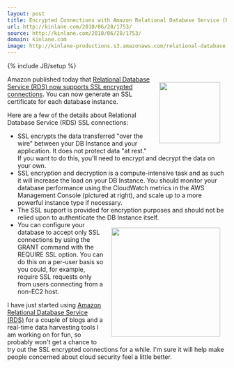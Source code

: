 ```yaml
---
layout: post
title: Encrypted Connections with Amazon Relational Database Service (RDS)
url: http://kinlane.com/2010/06/28/1753/
source: http://kinlane.com/2010/06/28/1753/
domain: kinlane.com
image: http://kinlane-productions.s3.amazonaws.com/relational-database.jpg
---
```

{% include JB/setup %}<p><img class="alignnone" style="padding: 15px;" title="Amazon RDS" src="http://kinlane-productions.s3.amazonaws.com/relational-database.jpg" alt="" width="140" align="right" />Amazon published today that <a href="http://aws.typepad.com/aws/2010/06/amazon-rds-support-for-ssl-connections.html" target="_blank">Relational Database Service (RDS) now supports SSL encrypted connections</a>. You can now generate an SSL certificate for each database instance.<p></p>
Here are a few of the details about Relational Database Service (RDS) SSL connections:
<ul class="mainlist">
	<li>SSL encrypts the data transferred "over the wire" between your DB Instance and your application. It does not protect data "at rest." If you want to do this, you'll need to encrypt and decrypt the data on your own.</li>
	<li> SSL encryption and decryption is a compute-intensive task and as such it will increase the load on your DB Instance. You should monitor your database performance using the CloudWatch metrics in the AWS Management Console (pictured at right), and scale up to a more powerful instance type if necessary.</li>
	<li> The SSL support is provided for encryption purposes and should not be relied upon to authenticate the DB Instance itself.</li>
<img class="alignnone" style="padding: 15px;" title="Amazon RDS" src="http://kinlane-productions.s3.amazonaws.com/AWS_LOGO_CMYK.jpg" alt="" width="250" align="right" />
	<li>You can configure your database to accept only SSL connections by using the GRANT command with the REQUIRE SSL option. You can do this on a per-user basis so you could, for example, require SSL requests only from users connecting from a non-EC2 host.</li>
</ul>
I have just started using <a href="http://www.kinlane.com/category/amazon/amazon-relational-database/">Amazon Relational Database Service (RDS)</a> for a couple of blogs and a real-time data harvesting tools I am working on for fun, so probably won't get a chance to try out the SSL encrypted connections for a while. I'm sure it will help make people concerned about cloud security feel a little better.</p>
